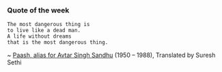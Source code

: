 ### Quote of the week ###

	The most dangerous thing is
	to live like a dead man.
	A life without dreams
	that is the most dangerous thing.

 ~ [Paash, alias for Avtar Singh Sandhu](http://en.wikipedia.org/wiki/Pash)  (1950 – 1988), 	Translated by Suresh Sethi
